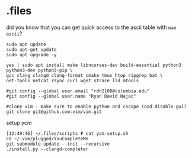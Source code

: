 # .files
did you know that you can get quick access to the ascii table with `man ascii`?

```
sudo apt update
sudo apt-get update
sudo apt upgrade -y

yes | sudo apt install make libncurses-dev build-essential python3 python3-dev python3-pip \
gcc clang clangd clang-format cmake tmux htop ripgrep bat \
net-tools netcat rsync curl wget strace lld mtools

#git config --global user.email "rdn2108@columbia.edu"
#git config --global user.name "Ryan David Najac"

#clone vim - make sure to enable python and cscope (and disable gui)
git clone git@github.com:vim/vim.git
```

setup ycm
```
[12:49:46] ~/.files/scripts ₽ cat ycm-setup.sh
cd ~/.vim/plugged/YouCompleteMe
git submodule update --init --recursive
./install.py --clangd-completer
```
